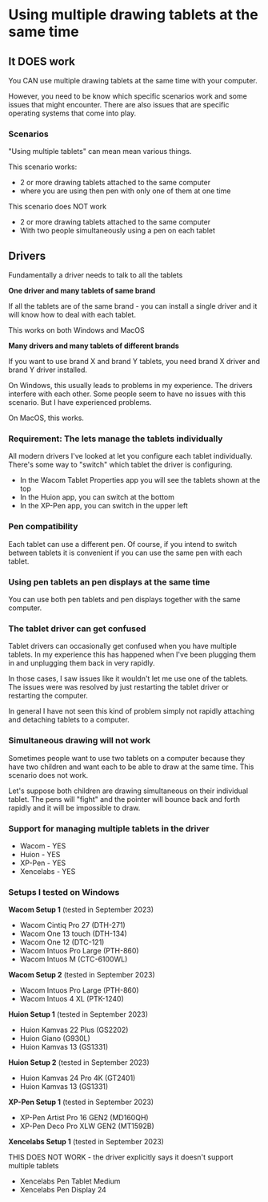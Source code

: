 # Using multiple drawing tablets at the same time

## It DOES work

You CAN use multiple drawing tablets at the same time with your computer.&#x20;

However, you need to be know which specific scenarios work and some issues that might encounter. There are also issues that are specific operating systems that come into play.&#x20;

### Scenarios

"Using multiple tablets" can mean mean various things.

This scenario works:

* 2 or more drawing tablets attached to the same computer
* where you are using then pen with only one of them at one time

This scenario does NOT work

* 2 or more drawing tablets attached to the same computer
* With two people simultaneously using a pen on each tablet

## Drivers

Fundamentally a driver needs to talk to all the tablets

**One driver and many tablets of same brand**

If all the tablets are of the same brand - you can install a single driver and it will know how to deal with each tablet.&#x20;

This works on both Windows and MacOS

**Many drivers and many tablets of different brands**

If you want to use brand X and brand Y tablets, you need brand X driver and brand Y driver installed.

On Windows, this usually leads to problems in my experience. The drivers interfere with each other. Some people seem to have no issues with this scenario. But I have experienced problems.&#x20;

On MacOS, this works.

### Requirement: The lets manage the tablets individually

All modern drivers I've looked at let you configure each tablet individually. There's some way to "switch" which tablet the driver is configuring.&#x20;

* In the Wacom Tablet Properties app you will see the tablets shown at the top&#x20;
* In the Huion app, you can switch at the bottom
* In the XP-Pen app, you can switch in the upper left

### Pen compatibility

Each tablet can use a different pen. Of course, if you intend to switch between tablets it is convenient if you can use the same pen with each tablet.&#x20;

### Using pen tablets an pen displays at the same time

You can use both pen tablets and pen displays together with the same computer.&#x20;

### The tablet driver can get confused

Tablet drivers can occasionally get confused when you have multiple tablets. In my experience this has happened when I've been plugging them in and unplugging them back in very rapidly.

In those cases, I saw issues like it wouldn't let me use one of the tablets. The issues were was resolved by just restarting the tablet driver or restarting the computer.

In general I have not seen this kind of problem simply not rapidly attaching and detaching tablets to a computer.

### Simultaneous drawing will not work

Sometimes people want to use two tablets on a computer because they have two children and want each to be able to draw at the same time. This scenario does not work.

Let's suppose both children are drawing simultaneous on their individual tablet. The pens will "fight" and the pointer will bounce back and forth rapidly and it will be impossible to draw.&#x20;

### Support for managing multiple tablets in the driver

* Wacom - YES
* Huion - YES
* XP-Pen - YES
* Xencelabs - YES&#x20;

### Setups I tested on Windows

**Wacom Setup 1** (tested in September 2023)

* Wacom Cintiq Pro 27 (DTH-271)
* Wacom One 13 touch (DTH-134)
* Wacom One 12 (DTC-121)
* Wacom Intuos Pro Large (PTH-860)
* Wacom Intuos M (CTC-6100WL)

**Wacom Setup 2** (tested in September 2023)

* Wacom Intuos Pro Large (PTH-860)
* Wacom Intuos 4 XL (PTK-1240)

**Huion Setup 1** (tested in September 2023)

* Huion Kamvas 22 Plus (GS2202)
* Huion Giano (G930L)
* Huion Kamvas 13 (GS1331)

**Huion Setup 2** (tested in September 2023)

* Huion Kamvas 24 Pro 4K (GT2401)
* Huion Kamvas 13 (GS1331)

**XP-Pen Setup 1** (tested in September 2023)

* XP-Pen Artist Pro 16 GEN2 (MD160QH)
* XP-Pen Deco Pro XLW GEN2 (MT1592B)

**Xencelabs Setup 1** (tested in September 2023)

THIS DOES NOT WORK - the driver explicitly says it doesn't support multiple tablets

* Xencelabs Pen Tablet Medium
* Xencelabs Pen Display 24
